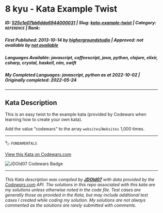 # 8 kyu - Kata Example Twist

##### **ID**: [525c1a07bb6dda6944000031](https://www.codewars.com/kata/525c1a07bb6dda6944000031) | **Slug**: [kata-example-twist](https://www.codewars.com/kata/525c1a07bb6dda6944000031) | **Category**: `REFERENCE` | **Rank**: <span style="color:white">8 kyu</span>

##### **First Published**: 2013-10-14 ***by*** [highergroundstudio](https://www.codewars.com/users/highergroundstudio) | **Approved**: *not available* ***by*** [*not available*](*https://www.codewars.com*)

##### **Languages Available**: javascript, coffeescript, java, python, clojure, elixir, csharp, crystal, haskell, nim, swift

##### **My Completed Languages**: javascript, python ***as at*** 2022-10-02 | **Originally completed**: 2022-05-24

---

## Kata Description


This is an easy twist to the example kata (provided by Codewars when learning how to create your own kata). 



Add the value "codewars" to the array `websites`/`Websites` 1,000 times.



---


🏷 `FUNDAMENTALS`


[View this Kata on Codewars.com](https://www.codewars.com/kata/525c1a07bb6dda6944000031)

![](https://www.codewars.com/users/jdold07/badges/large "JDOld07 Codewars Badge")

---

###### *This Kata description was compiled by [**JDOld07**](https://tpstech.dev) with data provided by the [Codewars.com](https://www.codewars.com) API.  The solutions in this repo associated with this kata are my solutions unless otherwise noted in the code file.  Test cases are generally those as provided in the Kata, but may include additional test cases I created while coding my solution.  My solutions are not always commented as the solutions are rarely submitted with comments.*
